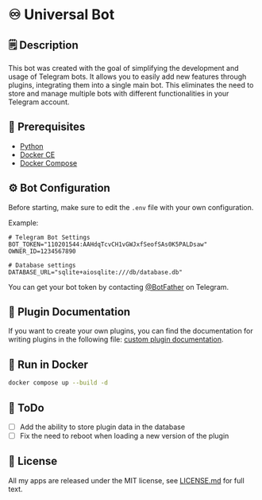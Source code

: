 # ♾️ Universal Bot

## 🗒 Description

This bot was created with the goal of simplifying the development and usage of Telegram bots. It allows you to easily add new features through plugins, integrating them into a single main bot. This eliminates the need to store and manage multiple bots with different functionalities in your Telegram account.

## 💾 Prerequisites

* [Python](https://www.python.org/)
* [Docker CE](https://docs.docker.com/engine/install/)
* [Docker Compose](https://docs.docker.com/compose/install/)

## ⚙️ Bot Configuration

Before starting, make sure to edit the `.env` file with your own configuration.

Example:

```env
# Telegram Bot Settings
BOT_TOKEN="110201544:AAHdqTcvCH1vGWJxfSeofSAs0K5PALDsaw"
OWNER_ID=1234567890

# Database settings
DATABASE_URL="sqlite+aiosqlite:///db/database.db"
```

You can get your bot token by contacting [@BotFather](https://t.me/BotFather) on Telegram.

## 📝 Plugin Documentation

If you want to create your own plugins, you can find the documentation for writing plugins in the following file: [custom plugin documentation](https://github.com/NKTKLN/Universal-bot/blob/master/bot/custom_plugins/README.md).

## 🐳 Run in Docker

```bash
docker compose up --build -d
```

## 📝 ToDo

- [ ] Add the ability to store plugin data in the database
- [ ] Fix the need to reboot when loading a new version of the plugin

## 📃 License

All my apps are released under the MIT license, see [LICENSE.md](https://github.com/NKTKLN/Universal-bot/blob/master/LICENSE) for full text.
